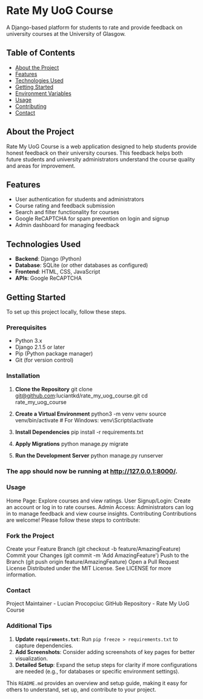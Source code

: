 # Rate My UoG Course

A Django-based platform for students to rate and provide feedback on university courses at the University of Glasgow.

## Table of Contents

- [About the Project](#about-the-project)
- [Features](#features)
- [Technologies Used](#technologies-used)
- [Getting Started](#getting-started)
- [Environment Variables](#environment-variables)
- [Usage](#usage)
- [Contributing](#contributing)
- [Contact](#contact)

## About the Project

Rate My UoG Course is a web application designed to help students provide honest feedback on their university courses. This feedback helps both future students and university administrators understand the course quality and areas for improvement.

## Features

- User authentication for students and administrators
- Course rating and feedback submission
- Search and filter functionality for courses
- Google ReCAPTCHA for spam prevention on login and signup
- Admin dashboard for managing feedback

## Technologies Used

- **Backend**: Django (Python)
- **Database**: SQLite (or other databases as configured)
- **Frontend**: HTML, CSS, JavaScript
- **APIs**: Google ReCAPTCHA

## Getting Started

To set up this project locally, follow these steps.

### Prerequisites

- Python 3.x
- Django 2.1.5 or later
- Pip (Python package manager)
- Git (for version control)

### Installation

1. **Clone the Repository**
   git clone git@github.com:luciantkd/rate_my_uog_course.git
   cd rate_my_uog_course
   
3. **Create a Virtual Environment**
  python3 -m venv venv
  source venv/bin/activate  # For Windows: venv\Scripts\activate

4. **Install Dependencies**
  pip install -r requirements.txt

5. **Apply Migrations**
  python manage.py migrate

6. **Run the Development Server**
  python manage.py runserver

### The app should now be running at http://127.0.0.1:8000/.

### Usage
Home Page: Explore courses and view ratings.
User Signup/Login: Create an account or log in to rate courses.
Admin Access: Administrators can log in to manage feedback and view course insights.
Contributing
Contributions are welcome! Please follow these steps to contribute:

### Fork the Project
Create your Feature Branch (git checkout -b feature/AmazingFeature)
Commit your Changes (git commit -m 'Add AmazingFeature')
Push to the Branch (git push origin feature/AmazingFeature)
Open a Pull Request
License
Distributed under the MIT License. See LICENSE for more information.

### Contact
Project Maintainer - Lucian Procopciuc
GitHub Repository - Rate My UoG Course


### Additional Tips
1. **Update `requirements.txt`**: Run `pip freeze > requirements.txt` to capture dependencies.
2. **Add Screenshots**: Consider adding screenshots of key pages for better visualization.
3. **Detailed Setup**: Expand the setup steps for clarity if more configurations are needed (e.g., for databases or specific environment settings). 

This `README.md` provides an overview and setup guide, making it easy for others to understand, set up, and contribute to your project.

